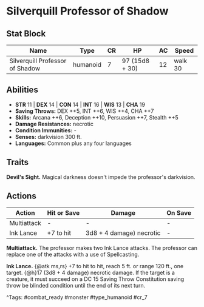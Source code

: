# Silverquill Professor of Shadow

## Stat Block

| Name | Type | CR | HP | AC | Speed |
|------|------|----|----|----|-------|
| Silverquill Professor of Shadow | humanoid | 7 | 97 (15d8 + 30) | 12 | walk 30 |

## Abilities

- **STR** 11 | **DEX** 14 | **CON** 14 | **INT** 16 | **WIS** 13 | **CHA** 19
- **Saving Throws:** DEX ++5, INT ++6, WIS ++4, CHA ++7  
- **Skills:** Arcana ++6, Deception ++10, Persuasion ++7, Stealth ++5  
- **Damage Resistances:** necrotic  
- **Condition Immunities:** -  
- **Senses:** darkvision 300 ft.  
- **Languages:** Common plus any four languages

## Traits

**Devil's Sight.** Magical darkness doesn't impede the professor's darkvision.


## Actions

| Action | Hit or Save | Damage | On Save |
|--------|--------------|--------|----------|
| Multiattack | - | - | - |
| Ink Lance | +7 to hit | 3d8 + 4 damage) necrotic | - |

**Multiattack.** The professor makes two Ink Lance attacks. The professor can replace one of the attacks with a use of Spellcasting.

**Ink Lance.** {@atk ms,rs} +7 to hit to hit, reach 5 ft. or range 120 ft., one target. {@h}17 (3d8 + 4 damage) necrotic damage. If the target is a creature, it must succeed on a DC 15 Saving Throw Constitution saving throw be blinded condition until the end of its next turn.


^Tags: #combat_ready #monster #type_humanoid #cr_7